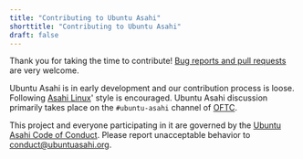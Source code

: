 ```yaml
---
title: "Contributing to Ubuntu Asahi"
shorttitle: "Contributing to Ubuntu Asahi"
draft: false
---
```


Thank you for taking the time to contribute! [Bug reports and pull requests](https://github.com/tobhe/ubuntu-asahi) are very welcome.

Ubuntu Asahi is in early development and our contribution process is loose. Following [Asahi Linux](https://github.com/AsahiLinux)' style is encouraged. Ubuntu Asahi discussion primarily takes place on the `#ubuntu-asahi` channel of [OFTC](https://www.oftc.net/).

This project and everyone participating in it are governed by the [Ubuntu Asahi Code of Conduct](/conduct). Please report unacceptable behavior to [conduct@ubuntuasahi.org](mailto:conduct@ubuntuasahi.org).
